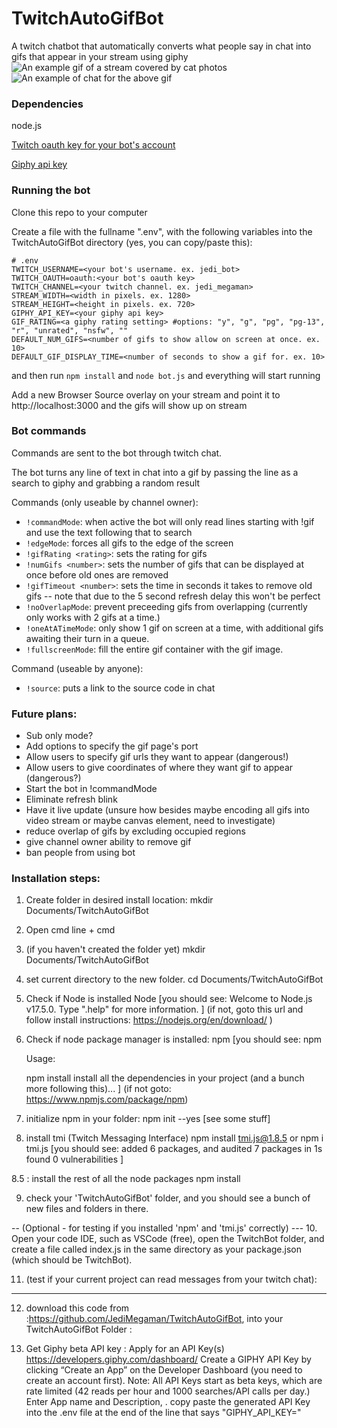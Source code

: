 # TwitchAutoGifBot
A twitch chatbot that automatically converts what people say in chat into gifs that appear in your stream using giphy
![An example gif of a stream covered by cat photos](https://i.imgur.com/UA9WBSL.gif "Example")
![An example of chat for the above gif](https://i.imgur.com/pPnFfvJ.png "chat")

### Dependencies
node.js

[Twitch oauth key for your bot's account](https://twitchapps.com/tmi/)

[Giphy api key](https://developers.giphy.com/)

### Running the bot
Clone this repo to your computer

Create a file with the fullname ".env", with the following variables into the TwitchAutoGifBot directory (yes, you can copy/paste this):

```
# .env
TWITCH_USERNAME=<your bot's username. ex. jedi_bot>
TWITCH_OAUTH=oauth:<your bot's oauth key>
TWITCH_CHANNEL=<your twitch channel. ex. jedi_megaman>
STREAM_WIDTH=<width in pixels. ex. 1280>
STREAM_HEIGHT=<height in pixels. ex. 720>
GIPHY_API_KEY=<your giphy api key>
GIF_RATING=<a giphy rating setting> #options: "y", "g", "pg", "pg-13", "r", "unrated", "nsfw", ""
DEFAULT_NUM_GIFS=<number of gifs to show allow on screen at once. ex. 10>
DEFAULT_GIF_DISPLAY_TIME=<number of seconds to show a gif for. ex. 10>
```

and then run `npm install` and `node bot.js` and everything will start running

Add a new Browser Source overlay on your stream and point it to http://localhost:3000 and the gifs will show up on stream

### Bot commands
Commands are sent to the bot through twitch chat.

The bot turns any line of text in chat into a gif by passing the line as a search to giphy and grabbing a random result

Commands (only useable by channel owner):
- ```!commandMode```: when active the bot will only read lines starting with !gif and use the text following that to search
- ```!edgeMode```: forces all gifs to the edge of the screen
- ```!gifRating <rating>```: sets the rating for gifs
- ```!numGifs <number>```: sets the number of gifs that can be displayed at once before old ones are removed
- ```!gifTimeout <number>```: sets the time in seconds it takes to remove old gifs -- note that due to the 5 second refresh delay this won't be perfect
- ```!noOverlapMode```: prevent preceeding gifs from overlapping (currently only works with 2 gifs at a time.)
- ```!oneAtATimeMode```: only show 1 gif on screen at a time, with additional gifs awaiting their turn in a queue.
- ```!fullscreenMode```: fill the entire gif container with the gif image.

Command (useable by anyone):
- ```!source```: puts a link to the source code in chat

### Future plans:
- Sub only mode?
- Add options to specify the gif page's port
- Allow users to specify gif urls they want to appear (dangerous!)
- Allow users to give coordinates of where they want gif to appear (dangerous?)
- Start the bot in !commandMode
- Eliminate refresh blink
- Have it live update (unsure how besides maybe encoding all gifs into video stream or maybe canvas element, need to investigate)
- reduce overlap of gifs by excluding occupied regions
- give channel owner ability to remove gif
- ban people from using bot

### Installation steps:
1. Create folder in desired install location:
	mkdir Documents/TwitchAutoGifBot

2. Open cmd line
	<Windows key>+<r> cmd <enter>

3. (if you haven't created the folder yet)
	mkdir Documents/TwitchAutoGifBot <enter>

4. set current directory to the new folder.
	cd Documents/TwitchAutoGifBot <enter>

5. Check if Node is installed
	Node <enter>
[you should see:
	Welcome to Node.js v17.5.0.
	Type ".help" for more information.
]
	(if not, goto this url and follow install instructions: https://nodejs.org/en/download/ )

6. Check if node package manager is installed:
	npm <enter>
[you should see:
	npm <command>

	Usage:

	npm install        install all the dependencies in your project
(and a bunch more following this)...
]
	(if not goto: https://www.npmjs.com/package/npm)

7. initialize npm in your folder:
	npm init --yes <enter>
[see some stuff]

8. install tmi (Twitch Messaging Interface)
	npm install tmi.js@1.8.5
or
	npm i tmi.js
[you should see:
	added 6 packages, and audited 7 packages in 1s
	found 0 vulnerabilities
]

8.5 : install the rest of all the node packages
		npm install

9. check your 'TwitchAutoGifBot' folder, and you should see a bunch of new files and folders in there.

-- (Optional - for testing if you installed 'npm' and 'tmi.js' correctly) ---
10. Open your code IDE, such as VSCode (free), open the TwitchBot folder, and create a file called index.js in the same directory as your package.json (which should be TwitchBot).

11. (test if your current project can read messages from your twitch chat): 

------

 12. download this code from :https://github.com/JediMegaman/TwitchAutoGifBot, into your TwitchAutoGifBot Folder :
 
 13. Get Giphy beta API key : 
	Apply for an API Key(s)
		https://developers.giphy.com/dashboard/
		Create a GIPHY API Key by clicking “Create an App” on the Developer Dashboard (you need to create an account first).
		Note: All API Keys start as beta keys, which are rate limited (42 reads per hour and 1000 searches/API calls per day.)
		Enter App name and Description, <create>.
		copy paste the generated API Key into the .env file at the end of the line that says "GIPHY_API_KEY="


